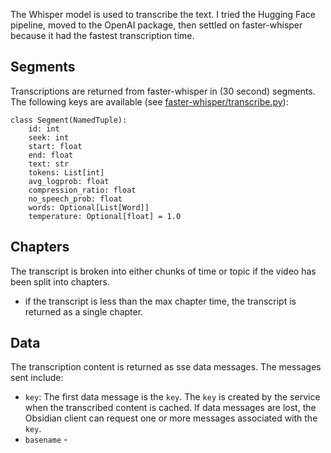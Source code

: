 

The Whisper model is used to transcribe the text.  I tried the Hugging Face pipeline, moved to the OpenAI package, then settled on faster-whisper because it had the fastest transcription time.

## Segments
Transcriptions are returned from faster-whisper in (30 second) segments. The following keys are available (see [faster-whisper/transcribe.py](https://github.com/SYSTRAN/faster-whisper/blob/master/faster_whisper/transcribe.py)):

```
class Segment(NamedTuple):
    id: int
    seek: int
    start: float
    end: float
    text: str
    tokens: List[int]
    avg_logprob: float
    compression_ratio: float
    no_speech_prob: float
    words: Optional[List[Word]]
    temperature: Optional[float] = 1.0
```

## Chapters
The transcript is broken into either chunks of time or topic if the video has been split into chapters.


- if the transcript is less than the max chapter time, the transcript is returned as a single chapter.

## Data
The transcription content is returned as sse data messages.  The messages sent include:
- `key`: The first data message is the `key`.  The `key` is created by the service when the transcribed content is cached.  If data messages are lost, the Obsidian client can request one or more messages associated with the `key`.
- `basename` -